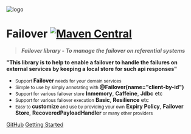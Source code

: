 ![logo](images/failover-icon.png)

# **Failover** [![Maven Central](https://img.shields.io/maven-central/v/com.societegenerale.failover/failover.svg?label=Maven%20Central)](https://search.maven.org/search?q=g:%22com.societegenerale.failover%22%20AND%20a:%22failover%22)


> ***Failover library - To manage the failover on referential systems***

**"This library is to help to enable a failover to handle the failures on external services by keeping a local store for such api responses"**

- <small>Support </small>**Failover**<small> needs for your domain services</small>
- <small>Simple to use by simply annotating with </small>**@Failover(name="client-by-id")**
- <small>Support for various failover store</small> **Inmemory**, **Caffeine**, **Jdbc** etc
- <small>Support for various failover execution</small> **Basic**, **Resilience** etc
- <small>Easy to </small>**customize**<small>  and use by providing your own</small> **Expiry Policy**, **Failover Store**, **RecoveredPayloadHandler**<small> or many other providers</small>

[GitHub](https://github.com/societe-generale/failover)
[Getting Started](/README.md)
